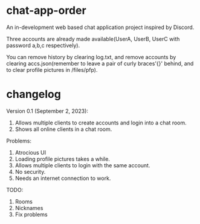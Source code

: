 # chat-app-order
An in-development web based chat application project inspired by Discord.

Three accounts are already made available(UserA, UserB, UserC with password a,b,c respectively).

You can remove history by clearing log.txt, and remove accounts by clearing accs.json(remember to leave a pair of curly braces'{}' behind, and to clear profile pictures in /files/pfp).

# changelog
Version 0.1 (September 2, 2023):

1. Allows multiple clients to create accounts and login into a chat room.
2. Shows all online clients in a chat room.

Problems:
1. Atrocious UI
2. Loading profile pictures takes a while.
3. Allows multiple clients to login with the same account.
4. No security.
5. Needs an internet connection to work.

TODO:
1. Rooms
2. Nicknames
3. Fix problems
